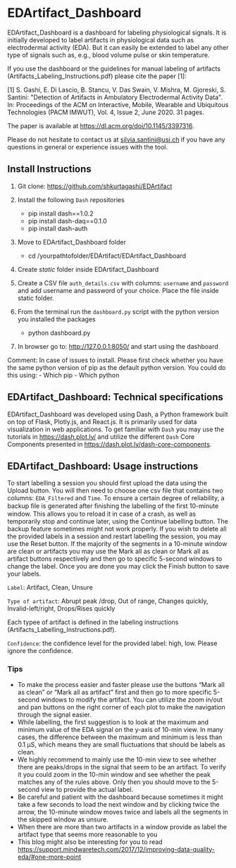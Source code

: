 
# EDArtifact_Dashboard 
EDArtifact_Dashboard is a dashboard for labeling physiological signals. It is initially developed to label artifacts in physiological data such as electrodermal activity (EDA). But it can easily be extended to label any other type of signals such as, e.g., blood volume pulse or skin temperature. 

If you use the dashboard or the guidelines for manual labeling of artifacts (Artifacts_Labeling_Instructions.pdf) please cite the paper [1]: 

[1] S. Gashi, E. Di Lascio, B. Stancu, V. Das Swain, V. Mishra, M. Gjoreski, S. Santini: "Detection of Artifacts in Ambulatory Electrodermal Activity Data". In:  Proceedings of the ACM on Interactive, Mobile, Wearable and Ubiquitous Technologies (PACM IMWUT), Vol. 4, Issue 2, June 2020. 31 pages. 

The paper is available at https://dl.acm.org/doi/10.1145/3397316. 

Please do not hesitate to contact us at silvia.santini@usi.ch if you have any questions in general or experience issues with the tool.


## Install Instructions

1. Git clone: https://github.com/shkurtagashi/EDArtifact

2. Install the following `Dash` repositories 

	- pip install dash==1.0.2  
	- pip install dash-daq==0.1.0
	- pip install dash-auth 

3. Move to EDArtifact_Dashboard folder
	- cd /yourpathtofolder/EDArtifact/EDArtifact_Dashboard

4. Create *static* folder inside EDArtifact_Dashboard 

5. Create a CSV file `auth_details.csv` with columns: `username` and `password` and add username and password of your choice. 
Place the file inside static folder.


6. From the terminal run the `dashboard.py` script with the python version you installed the packages 

	- python dashboard.py

7. In browser go to: http://127.0.0.1:8050/ and start using the dashboard

Comment: In case of issues to install. Please first check whether you have the same python version of pip as the default python version. You could do this using:
	- Which pip
	- Which python


## EDArtifact_Dashboard: Technical specifications

EDArtifact_Dashboard was developed using Dash, a Python framework built on top of Flask, Plotly.js, and React.js. It is primarily used for data visualization in web applications. To get familiar with `Dash` you may use the tutorials in https://dash.plot.ly/ and utilize the different `Dash` Core Components presented in https://dash.plot.ly/dash-core-components. 


## EDArtifact_Dashboard: Usage instructions
To start labelling a session you should first upload the data using the Upload button. You will then need to choose one csv file that contains two columns: `EDA_Filtered` and `Time`. To ensure a certain degree of reliability, a backup ﬁle is generated after ﬁnishing the labelling of the first 10-minute window. This allows you to reload it in case of a crash, as well as temporarily stop and continue later, using the Continue labelling button. The backup feature sometimes might not work properly. If you wish to delete all the provided labels in a session and restart labelling the session, you may use the Reset button. If the majority of the segments in a 10-minute window are clean or artifacts you may use the Mark all as clean or Mark all as artifact buttons respectively and then go to specific 5-second windows to change the label. Once you are done you may click the Finish button to save your labels. 

`Label`: Artifact, Clean, Unsure

`Type of artifact`: Abrupt peak /drop, Out of range, Changes quickly, Invalid-left/right, Drops/Rises quickly

Each typee of artifact is defined in the labeling instructions (Artifacts_Labelling_Instructions.pdf).

`Confidence`: the confidence level for the provided label: high, low. Please ignore the confidence. 

### Tips 
-	To make the process easier and faster please use the buttons “Mark all as clean” or “Mark all as artifact” first and then go to more specific 5-second windows to modify the artifact. You can utilize the zoom in/out and pan buttons on the right corner of each plot to make the navigation through the signal easier. 
-	While labelling, the first suggestion is to look at the maximum and minimum value of the EDA signal on the y-axis of 10-min view. In many cases, the difference between the maximum and minimum is less than 0.1 μS, which means they are small fluctuations that should be labels as clean.
-	We highly recommend to mainly use the 10-min view to see whether there are peaks/drops in the signal that seem to be an artifact. To verify it you could zoom in the 10-min window and see whether the peak matches any of the rules above. Only then you should move to the 5-second view to provide the actual label.
-	Be careful and patient with the dashboard because sometimes it might take a few seconds to load the next window and by clicking twice the arrow, the 10-minute window moves twice and labels all the segments in the skipped window as unsure. 
-	When there are more than two artifacts in a window provide as label the artifact type that seems more reasonable to you
-	This blog might also be interesting for you to read  https://support.mindwaretech.com/2017/12/improving-data-quality-eda/#one-more-point


